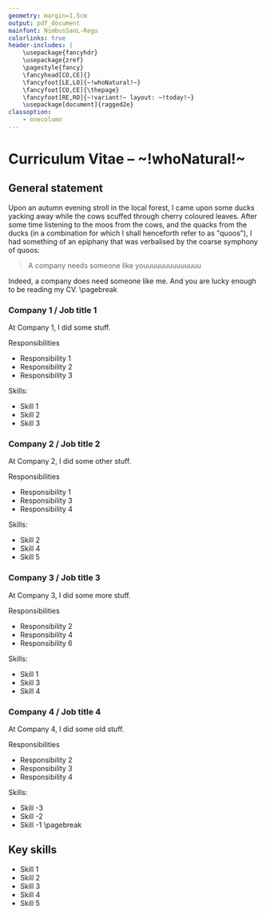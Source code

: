 ```yaml
---
geometry: margin=1.5cm
output: pdf_document
mainfont: NimbusSanL-Regu
colorlinks: true
header-includes: |
    \usepackage{fancyhdr}
    \usepackage{zref}
    \pagestyle{fancy}
    \fancyhead[CO,CE]{}
    \fancyfoot[LE,LO]{~!whoNatural!~}
    \fancyfoot[CO,CE]{\thepage}
    \fancyfoot[RE,RO]{~!variant!~ layout: ~!today!~}
    \usepackage[document]{ragged2e}
classoption:
    - onecolumn
---
```


# Curriculum Vitae – ~!whoNatural!~

## General statement

Upon an autumn evening stroll in the local forest, I came upon some ducks yacking away while the cows scuffed through cherry coloured leaves. After some time listening to the moos from the cows, and the quacks from the ducks (in a combination for which I shall henceforth refer to as "quoos"), I had something of an epiphany that was verbalised by the coarse symphony of quoos:

> A company needs someone like youuuuuuuuuuuuuu

Indeed, a company does need someone like me. And you are lucky enough to be reading my CV.
\pagebreak

### Company 1 / Job title 1

At Company 1, I did some stuff.

Responsibilities

* Responsibility 1
* Responsibility 2
* Responsibility 3

Skills:

* Skill 1
* Skill 2
* Skill 3

### Company 2 / Job title 2

At Company 2, I did some other stuff.

Responsibilities

* Responsibility 1
* Responsibility 3
* Responsibility 4

Skills:

* Skill 2
* Skill 4
* Skill 5

### Company 3 / Job title 3

At Company 3, I did some more stuff.

Responsibilities

* Responsibility 2
* Responsibility 4
* Responsibility 6

Skills:

* Skill 1
* Skill 3
* Skill 4

### Company 4 / Job title 4

At Company 4, I did some old stuff.

Responsibilities

* Responsibility 2
* Responsibility 3
* Responsibility 4

Skills:

* Skill -3
* Skill -2
* Skill -1
\pagebreak

## Key skills

* Skill 1
* Skill 2
* Skill 3
* Skill 4
* Skill 5
